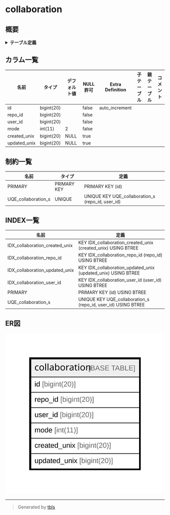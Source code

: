# collaboration

## 概要

<details>
<summary><strong>テーブル定義</strong></summary>

```sql
CREATE TABLE `collaboration` (
  `id` bigint(20) NOT NULL AUTO_INCREMENT,
  `repo_id` bigint(20) NOT NULL,
  `user_id` bigint(20) NOT NULL,
  `mode` int(11) NOT NULL DEFAULT 2,
  `created_unix` bigint(20) DEFAULT NULL,
  `updated_unix` bigint(20) DEFAULT NULL,
  PRIMARY KEY (`id`),
  UNIQUE KEY `UQE_collaboration_s` (`repo_id`,`user_id`),
  KEY `IDX_collaboration_created_unix` (`created_unix`),
  KEY `IDX_collaboration_updated_unix` (`updated_unix`),
  KEY `IDX_collaboration_repo_id` (`repo_id`),
  KEY `IDX_collaboration_user_id` (`user_id`)
) ENGINE=InnoDB DEFAULT CHARSET=utf8mb4 ROW_FORMAT=DYNAMIC
```

</details>

## カラム一覧

| 名前           | タイプ        | デフォルト値       | NULL許可   | Extra Definition | 子テーブル      | 親テーブル      | コメント     |
| ------------ | ---------- | ------------ | -------- | ---------------- | ---------- | ---------- | -------- |
| id           | bigint(20) |              | false    | auto_increment   |            |            |          |
| repo_id      | bigint(20) |              | false    |                  |            |            |          |
| user_id      | bigint(20) |              | false    |                  |            |            |          |
| mode         | int(11)    | 2            | false    |                  |            |            |          |
| created_unix | bigint(20) | NULL         | true     |                  |            |            |          |
| updated_unix | bigint(20) | NULL         | true     |                  |            |            |          |

## 制約一覧

| 名前                  | タイプ         | 定義                                                |
| ------------------- | ----------- | ------------------------------------------------- |
| PRIMARY             | PRIMARY KEY | PRIMARY KEY (id)                                  |
| UQE_collaboration_s | UNIQUE      | UNIQUE KEY UQE_collaboration_s (repo_id, user_id) |

## INDEX一覧

| 名前                             | 定義                                                            |
| ------------------------------ | ------------------------------------------------------------- |
| IDX_collaboration_created_unix | KEY IDX_collaboration_created_unix (created_unix) USING BTREE |
| IDX_collaboration_repo_id      | KEY IDX_collaboration_repo_id (repo_id) USING BTREE           |
| IDX_collaboration_updated_unix | KEY IDX_collaboration_updated_unix (updated_unix) USING BTREE |
| IDX_collaboration_user_id      | KEY IDX_collaboration_user_id (user_id) USING BTREE           |
| PRIMARY                        | PRIMARY KEY (id) USING BTREE                                  |
| UQE_collaboration_s            | UNIQUE KEY UQE_collaboration_s (repo_id, user_id) USING BTREE |

## ER図

![er](collaboration.svg)

---

> Generated by [tbls](https://github.com/k1LoW/tbls)
